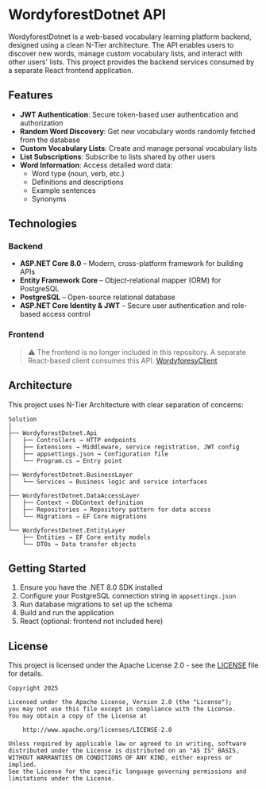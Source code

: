 # WordyforestDotnet API

WordyforestDotnet is a web-based vocabulary learning platform backend, designed
using a clean N-Tier architecture. The API enables users to discover new words,
manage custom vocabulary lists, and interact with other users' lists. This
project provides the backend services consumed by a separate React frontend
application.

## Features

- **JWT Authentication**: Secure token-based user authentication and
  authorization
- **Random Word Discovery**: Get new vocabulary words randomly fetched from the
  database
- **Custom Vocabulary Lists**: Create and manage personal vocabulary lists
- **List Subscriptions**: Subscribe to lists shared by other users
- **Word Information**: Access detailed word data:
  - Word type (noun, verb, etc.)
  - Definitions and descriptions
  - Example sentences
  - Synonyms

## Technologies

### Backend

- **ASP.NET Core 8.0** – Modern, cross-platform framework for building APIs
- **Entity Framework Core** – Object-relational mapper (ORM) for PostgreSQL
- **PostgreSQL** – Open-source relational database
- **ASP.NET Core Identity & JWT** – Secure user authentication and role-based
  access control

### Frontend

> ⚠️ The frontend is no longer included in this repository. A separate
> React-based client consumes this API.
> [WordyforesyClient](https://github.com/cuberkam/WordyforestClient.git)

## Architecture

This project uses N-Tier Architecture with clear separation of concerns:

```
Solution
│
├── WordyforestDotnet.Api
│   ├── Controllers → HTTP endpoints
│   ├── Extensions → Middleware, service registration, JWT config
│   ├── appsettings.json → Configuration file
│   └── Program.cs → Entry point
│
├── WordyforestDotnet.BusinessLayer
│   └── Services → Business logic and service interfaces
│
├── WordyforestDotnet.DataAccessLayer
│   ├── Context → DbContext definition
│   ├── Repositories → Repository pattern for data access
│   └── Migrations → EF Core migrations
│
└── WordyforestDotnet.EntityLayer
    ├── Entities → EF Core entity models
    └── DTOs → Data transfer objects
```

## Getting Started

1. Ensure you have the .NET 8.0 SDK installed
2. Configure your PostgreSQL connection string in `appsettings.json`
3. Run database migrations to set up the schema
4. Build and run the application
5. React (optional: frontend not included here)

## License

This project is licensed under the Apache License 2.0 - see the
[LICENSE](LICENSE) file for details.

```
Copyright 2025

Licensed under the Apache License, Version 2.0 (the "License");
you may not use this file except in compliance with the License.
You may obtain a copy of the License at

    http://www.apache.org/licenses/LICENSE-2.0

Unless required by applicable law or agreed to in writing, software
distributed under the License is distributed on an "AS IS" BASIS,
WITHOUT WARRANTIES OR CONDITIONS OF ANY KIND, either express or implied.
See the License for the specific language governing permissions and
limitations under the License.
```
